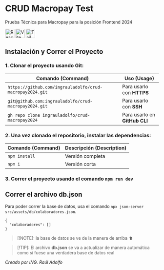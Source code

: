 # CRUD Macropay Test

Prueba Técnica para Macropay para la posición Frontend 2024

<div>
    <img src="https://upload.wikimedia.org/wikipedia/commons/a/a7/React-icon.svg" alt="React" height='30px' />
    <img src="https://vitejs.dev/logo.svg" alt="Vite" height='30px' />
     <img src="https://seeklogo.com/images/T/tailwind-css-logo-5AD4175897-seeklogo.com.png" alt="Tailwind CSS" height='30px' />
</div>

## Instalación y Correr el Proyecto

### 1. Clonar el proyecto usando Git:

| Comando (Command)                                        | Uso (Usage)                   |
| -------------------------------------------------------- | ----------------------------- |
| `https://github.com/ingrauladolfo/crud-macropay2024.git` | Para usarlo con **HTTPS**     |
| `git@github.com:ingrauladolfo/crud-macropay2024.git`     | Para usarlo con **SSH**       |
| `gh repo clone ingrauladolfo/crud-macropay2024`          | Para usarlo en **GitHub CLI** |

### 2. Una vez clonado el repositorio, instalar las dependencias:

| Comando (Command) | Descripción (Description) |
| ----------------- | ------------------------- |
| `npm install`     | Versión completa          |
| `npm i`           | Versión corta             |

### 3. Correr el proyecto usando el comando `npm run dev`

## Correr el archivo db.json

Para poder correr la base de datos, usa el comando `npx json-server src/assets/db/colaboradores.json`.

```
{
  "colaboradores": []
}
```

> [!NOTE]:
> la base de datos se ve de la manera de arriba :arrow_up:

> [!TIP]:
> El archivo **db.json** se va a actualizar de manera automática como si fuese una verdadera base de datos real

_Creado por ING. Raúl Adolfo_
